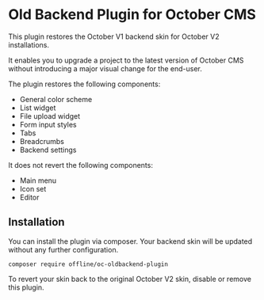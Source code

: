 # Old Backend Plugin for October CMS

This plugin restores the October V1 backend skin for October V2 installations.

It enables you to upgrade a project to the latest version of October CMS
without introducing a major visual change for the end-user.

The plugin restores the following components:

* General color scheme
* List widget
* File upload widget
* Form input styles
* Tabs
* Breadcrumbs
* Backend settings

It does not revert the following components:

* Main menu
* Icon set
* Editor

## Installation

You can install the plugin via composer. Your backend skin will be
updated without any further configuration.

```
composer require offline/oc-oldbackend-plugin
```

To revert your skin back to the original October V2 skin, disable or remove this plugin.
